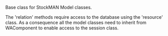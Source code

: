 Base class for StockMAN Model classes.

The 'relation' methods require access to the database using the 'resource' class. As a consequence all the model classes need to inherit from WAComponent to enable access to the session class.